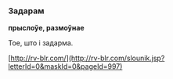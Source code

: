 ### Задарам
**прыслоўе, размоўнае**

Тое, што і задарма.

<a rel="author">[http://rv-blr.com/](http://rv-blr.com/slounik.jsp?letterId=0&maskId=0&pageId=997)</a>
